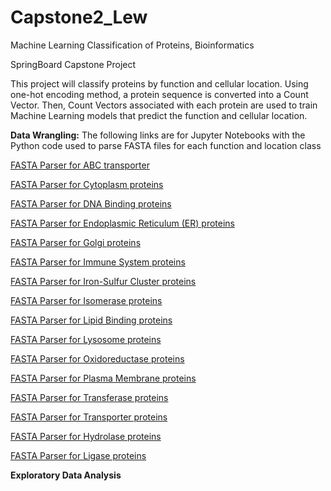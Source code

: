 # Capstone2_Lew
Machine Learning Classification of Proteins, Bioinformatics

SpringBoard Capstone Project

This project will classify proteins by function and cellular 
location. Using one-hot encoding method, a protein
sequence is converted into a Count Vector. Then,
Count Vectors associated with each protein are used
to train Machine Learning models that predict the function
and cellular location.

**Data Wrangling:**
The following links are for Jupyter Notebooks with the Python
code used to parse FASTA files for each function and location class

[FASTA Parser for ABC transporter ](https://github.com/swlew369/Capstone2_Lew/blob/master/Cap2_Acq_ABC_Fasta_Parser.ipynb)

[FASTA Parser for Cytoplasm proteins ]()

[FASTA Parser for DNA Binding proteins ]()

[FASTA Parser for Endoplasmic Reticulum (ER) proteins ]()

[FASTA Parser for Golgi proteins ]()

[FASTA Parser for Immune System proteins ]()

[FASTA Parser for Iron-Sulfur Cluster proteins ]()

[FASTA Parser for Isomerase proteins ]()

[FASTA Parser for Lipid Binding proteins ]()

[FASTA Parser for Lysosome proteins ]()

[FASTA Parser for Oxidoreductase proteins ]()

[FASTA Parser for Plasma Membrane proteins ]()

[FASTA Parser for Transferase proteins ]()

[FASTA Parser for Transporter proteins ]()

[FASTA Parser for Hydrolase proteins ]()

[FASTA Parser for Ligase proteins ]()


**Exploratory Data Analysis**















